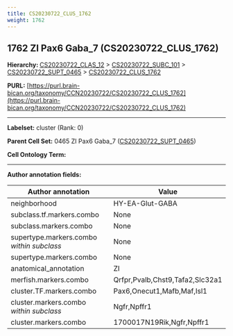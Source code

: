 ```yaml
---
title: CS20230722_CLUS_1762
weight: 1762
---
```

## 1762 ZI Pax6 Gaba_7 (CS20230722_CLUS_1762)
<b>Hierarchy: </b>
[CS20230722_CLAS_12](../CS20230722_CLAS_12) >
[CS20230722_SUBC_101](../CS20230722_SUBC_101) >
[CS20230722_SUPT_0465](../CS20230722_SUPT_0465) >
[CS20230722_CLUS_1762](../CS20230722_CLUS_1762)

**PURL:** [https://purl.brain-bican.org/taxonomy/CCN20230722/CS20230722_CLUS_1762](https://purl.brain-bican.org/taxonomy/CCN20230722/CS20230722_CLUS_1762)

---


**Labelset:** cluster (Rank: 0)

**Parent Cell Set:** 0465 ZI Pax6 Gaba_7 ([CS20230722_SUPT_0465](../CS20230722_SUPT_0465))



**Cell Ontology Term:** 

[MARKER GENES.]: #


---

[TRANSFERRED ANNOTATIONS.]: #


[AUTHOR ANNOTATION FIELDS.]: #


**Author annotation fields:**

| Author annotation | Value |
|-------------------|-------|
|neighborhood|HY-EA-Glut-GABA|
|subclass.tf.markers.combo|None|
|subclass.markers.combo|None|
|supertype.markers.combo _within subclass_|None|
|supertype.markers.combo|None|
|anatomical_annotation|ZI|
|merfish.markers.combo|Qrfpr,Pvalb,Chst9,Tafa2,Slc32a1|
|cluster.TF.markers.combo|Pax6,Onecut1,Mafb,Maf,Isl1|
|cluster.markers.combo _within subclass_|Ngfr,Npffr1|
|cluster.markers.combo|1700017N19Rik,Ngfr,Npffr1|
